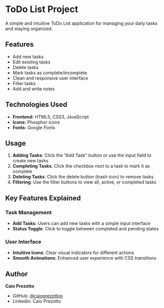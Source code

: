 # ToDo List Project

A simple and intuitive ToDo List application for managing your daily tasks and staying organized.

## Features

- Add new tasks
- Edit existing tasks
- Delete tasks
- Mark tasks as complete/incomplete
- Clean and responsive user interface
- Filter tasks
- Add and write notes

## Technologies Used

- **Frontend:** HTML5, CSS3, JavaScript
- **Icons:** Phosphor icons
- **Fonts:** Google Fonts

## Usage

1. **Adding Tasks**: Click the "Add Task" button or use the input field to create new tasks
2. **Completing Tasks**: Click the checkbox next to a task to mark it as complete
4. **Deleting Tasks**: Click the delete button (trash icon) to remove tasks
5. **Filtering**: Use the filter buttons to view all, active, or completed tasks

## Key Features Explained

### Task Management
- **Add Tasks**: Users can add new tasks with a simple input interface
- **Status Toggle**: Click to toggle between completed and pending states

### User Interface
- **Intuitive Icons**: Clear visual indicators for different actions
- **Smooth Animations**: Enhanced user experience with CSS transitions

## Author

**Caio Prezotto**
- GitHub: [@caioprezottoo](https://github.com/caioprezottoo)
- Linkedin: Caio Prezotto
